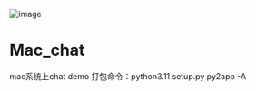 ![image](https://github.com/chiheye/Mac_chat/assets/42902754/20ec0d4a-0d89-4ac1-9f2d-6f2f833e2208)
# Mac_chat
mac系统上chat demo
打包命令：python3.11 setup.py py2app -A

